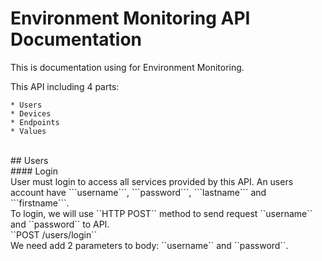 # Environment Monitoring API Documentation
This is documentation using for Environment Monitoring.

This API including 4 parts:
</br>
```
* Users
* Devices
* Endpoints
* Values
```
</br>
## Users
</br>
#### Login
</br>
User must login to access all services provided by this API. An users account have ```username```, ```password```, ```lastname``` and ```firstname```.</br>
To login, we will use ``HTTP POST`` method to send request ``username`` and ``password`` to API.</br>
``POST /users/login``</br>
We need add 2 parameters to body: ``username`` and ``password``.